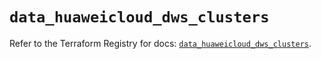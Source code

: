 # `data_huaweicloud_dws_clusters`

Refer to the Terraform Registry for docs: [`data_huaweicloud_dws_clusters`](https://registry.terraform.io/providers/huaweicloud/huaweicloud/1.71.1/docs/data-sources/dws_clusters).
